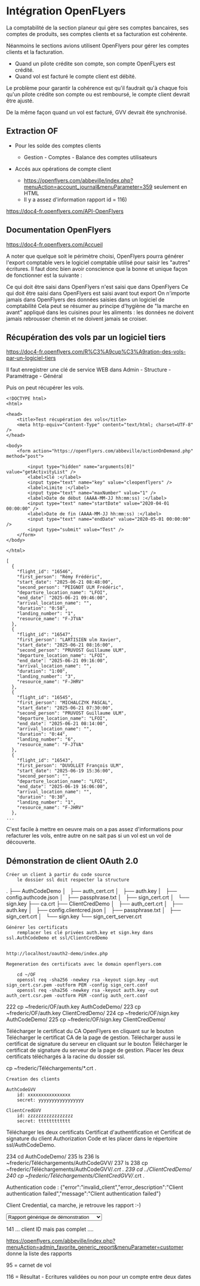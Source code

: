 # Intégration OpenFLyers

La comptabilité de la section planeur qui gère ses comptes bancaires, ses comptes de produits, ses comptes clients et sa facturation est cohérente.

Néanmoins le sections avions utilisent OpenFlyers pour gérer les comptes clients et la facturation.

* Quand un pilote crédite son compte, son compte OpenFLyers est crédité.
* Quand vol est facturé le compte client est débité.

Le problème pour garantir la cohérence est qu'il faudrait qu'à chaque fois qu'un pilote crédite son compte ou est remboursé, le compte client devrait être ajusté.

De la même façon quand un vol est facturé, GVV devrait ête synchronisé.

## Extraction OF

* Pour les solde des comptes clients
  * Gestion - Comptes - Balance des comptes utilisateurs 

* Accés aux opérations de compte client
  * https://openflyers.com/abbeville/index.php?menuAction=account_journal&menuParameter=359 seulement en HTML
  * Il y a assez d'information rapport id = 116)

https://doc4-fr.openflyers.com/API-OpenFlyers


## Documentation OpenFlyers

https://doc4-fr.openflyers.com/Accueil

A noter que quelque soit le périmètre choisi, OpenFlyers pourra générer l'export comptable vers le logiciel comptable utilisé pour saisir les "autres" écritures. Il faut donc bien avoir conscience que la bonne et unique façon de fonctionner est la suivante :

Ce qui doit être saisi dans OpenFlyers n'est saisi que dans OpenFlyers
Ce qui doit être saisi dans OpenFlyers est saisi avant tout export
On n'importe jamais dans OpenFlyers des données saisies dans un logiciel de comptabilité
Cela peut se résumer au principe d'hygiène de "la marche en avant" appliqué dans les cuisines pour les aliments : les données ne doivent jamais rebrousser chemin et ne doivent jamais se croiser.

## Récupération des vols par un logiciel tiers

https://doc4-fr.openflyers.com/R%C3%A9cup%C3%A9ration-des-vols-par-un-logiciel-tiers

Il faut enregistrer une clé de service WEB dans Admin - Structure - Paramétrage - Général

Puis on peut récupérer les vols.

```
<!DOCTYPE html>
<html>

<head>
    <title>Test récupération des vols</title>
    <meta http-equiv="Content-Type" content="text/html; charset=UTF-8" />
</head>

<body>
    <form action="https://openflyers.com/abbeville/actionOnDemand.php" method="post">

        <input type="hidden" name="arguments[0]" value="getActivityList" />
        <label>Clé :</label>
        <input type="text" name="key" value="cleopenflyers" />
        <label>Limite :</label>
        <input type="text" name="maxNumber" value="1" />
        <label>Date de début (AAAA-MM-JJ hh:mm:ss) :</label>
        <input type="text" name="startDate" value="2020-04-01 00:00:00" />
        <label>Date de fin (AAAA-MM-JJ hh:mm:ss) :</label>
        <input type="text" name="endDate" value="2020-05-01 00:00:00" />
        <input type="submit" value="Test" />
    </form>
</body>

</html>
```

```
[
  {
    "flight_id": "16546",
    "first_person": "Rémy Frédéric",
    "start_date": "2025-06-21 08:48:00",
    "second_person": "PEIGNOT ULM Frédéric",
    "departure_location_name": "LFOI",
    "end_date": "2025-06-21 09:46:00",
    "arrival_location_name": "",
    "duration": "0:58",
    "landing_number": "1",
    "resource_name": "F-JTVA"
  },
  {
    "flight_id": "16547",
    "first_person": "LARTISIEN ulm Xavier",
    "start_date": "2025-06-21 08:16:00",
    "second_person": "PRUVOST Guillaume ULM",
    "departure_location_name": "LFOI",
    "end_date": "2025-06-21 09:16:00",
    "arrival_location_name": "",
    "duration": "1:00",
    "landing_number": "3",
    "resource_name": "F-JHRV"
  },
  {
    "flight_id": "16545",
    "first_person": "MICHALCZYK PASCAL",
    "start_date": "2025-06-21 07:30:00",
    "second_person": "PRUVOST Guillaume ULM",
    "departure_location_name": "LFOI",
    "end_date": "2025-06-21 08:14:00",
    "arrival_location_name": "",
    "duration": "0:44",
    "landing_number": "6",
    "resource_name": "F-JTVA"
  },
  {
    "flight_id": "16543",
    "first_person": "DUVOLLET François ULM",
    "start_date": "2025-06-19 15:36:00",
    "second_person": "",
    "departure_location_name": "LFOI",
    "end_date": "2025-06-19 16:06:00",
    "arrival_location_name": "",
    "duration": "0:30",
    "landing_number": "1",
    "resource_name": "F-JHRV"
  },
...
```

C'est facile à mettre en oeuvre mais on a pas assez d'informations pour refacturer les vols, entre autre on ne sait pas si un vol est un vol de découverte.

## Démonstration de client OAuth 2.0

    Créer un client à partir du code source
        le dossier ssl doit respecter la structure
.
├── AuthCodeDemo
│   ├── auth_cert.crt
│   ├── auth.key
│   ├── config.authcode.json
│   ├── passphrase.txt
│   ├── sign_cert.crt
│   └── sign.key
├── ca.crt
├── ClientCredDemo
│   ├── auth_cert.crt
│   ├── auth.key
│   ├── config.clientcred.json
│   ├── passphrase.txt
│   ├── sign_cert.crt
│   └── sign.key
└── sign_cert_server.crt

    Générer les certificats
        remplacer les clé privées auth.key et sign.key dans ssl.AuthCodeDemo et ssl/ClientCredDemo
        
    
    http://localhost/oauth2-demo/index.php
    
    Regeneration des certificats avec le domain openflyers.com
    
        cd ~/OF    
        openssl req -sha256 -newkey rsa -keyout sign.key -out sign_cert.csr.pem -outform PEM -config sign_cert.conf
        openssl req -sha256 -newkey rsa -keyout auth.key -out auth_cert.csr.pem -outform PEM -config auth_cert.conf
        
  222  cp ~frederic/OF/auth.key AuthCodeDemo/
  223  cp ~frederic/OF/auth.key ClientCredDemo/
  224  cp ~frederic/OF/sign.key AuthCodeDemo/
  225  cp ~frederic/OF/sign.key ClientCredDemo/

Télécharger le certificat du CA OpenFlyers en cliquant sur le bouton Télécharger le certificat CA de la page de gestion. Télécharger aussi le certificat de signature du serveur en cliquant sur le bouton Télécharger le certificat de signature du serveur de la page de gestion. Placer les deux certificats téléchargés à la racine du dossier ssl.

cp ~frederic/Téléchargements/*.crt .
    
    Creation des clients
    
    AuthCodeGVV
        id: xxxxxxxxxxxxxxxx
        secret: yyyyyyyyyyyyyyyyy

    ClientCredGVV
        id: zzzzzzzzzzzzzzzzz
        secret: tttttttttttt
 
 Télécharger les deux certificats Certificat d'authentification et Certificat de signature du client Authorization Code et les placer dans le répertoire ssl/AuthCodeDemo.
        
  234  cd AuthCodeDemo/
  235  ls
  236  ls ~frederic/Téléchargements/AuthCodeGVV/
  237  ls
  238  cp ~frederic/Téléchargements/AuthCodeGVV/*.crt .
  239  cd ../ClientCredDemo/
  240  cp ~frederic/Téléchargements/ClientCredGVV/*.crt .

Authentication code : {"error":"invalid_client","error_description":"Client authentication failed","message":"Client authentication failed"}

Client Credential, ca marche, je retrouve les rapport :-)

<select id="reportCombo" name="reportCombo">
    <option value="generic_report">Rapport générique de démonstration</option>
    <option value="report">Rapport personnalisé de démonstration</option>
</select>

141 ... client ID mais pas complet ....

https://openflyers.com/abbeville/index.php?menuAction=admin_favorite_generic_report&menuParameter=customer
donne la liste des rapports

95 = carnet de vol

116 = Résultat - Ecritures validées ou non pour un compte entre deux dates